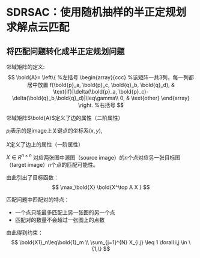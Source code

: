 # SDRSAC：使用随机抽样的半正定规划求解点云匹配



## 将匹配问题转化成半正定规划问题



邻域矩阵的定义:
$$
\bold{A}= 
\left\{ %左括号 
\begin{array}{ccc} %该矩阵一共3列，每一列都居中放置 
f(\bold{p}_a, \bold{p}_c, \bold{q}_b, \bold{q}_d), & \text{if}|\delta(\bold{p}_a, \bold{p}_c)-\delta(\bold{q}_b,\bold{q}_d)|\leq\gamma\\
0, & \text{other}
\end{array} 
\right.  %右括号
$$

邻域矩阵$\bold{A}$定义了边的属性（二阶属性）


$p_i$表示的是image上关键点的坐标系$(x,y)$,



$X$定义了边上的属性（一阶属性）

$X\in R^{n \times n}$ 对应两张图中源图（source image）的$n$个点对应另一张目标图（target image）$n$个点的匹配可能性。



由此引出了目标函数：
$$
\max_\bold{X} \bold{X^\top A X }
$$

匹配问题中匹配对的特点：

- 一个点只能最多匹配上另一张图的另一个点
- 匹配对的数量不会超过一张图上的点数

由此得到约束：
$$
\bold{X1}_n\leq\bold{1}_m \\
\sum_{j=1}^{N} X_{i,j} \leq 1 \forall i,j \in \{1,\}
$$

